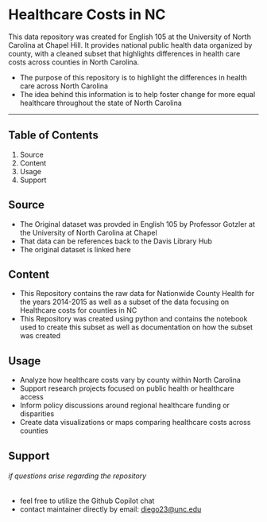 # Healthcare Costs in NC
This data repository was created for English 105 at the University of North Carolina at Chapel Hill. It provides national public health data organized by county, with a cleaned subset that highlights differences in health care costs across counties in North Carolina. 
 * The purpose of this repository is to highlight the differences in health care across North Carolina
 * The idea behind this information is to help foster change for more equal healthcare throughout the state of North Carolina
  ---
  ## Table of Contents
  1. Source
  2. Content
  3. Usage
  4. Support
## Source
* The Original dataset was provded in English 105 by Professor Gotzler at the University of North Carolina at Chapel
* That data can be references back to the Davis Library Hub
* The original dataset is linked here
## Content
* This Repository contains the raw data for Nationwide County Health for the years 2014-2015 as well as a subset of the data focusing on Healthcare costs for counties in NC
* This Repository was created using python and contains the notebook used to create this subset as well as documentation on how the subset was created
## Usage
* Analyze how healthcare costs vary by county within North Carolina
* Support research projects focused on public health or healthcare access
* Inform policy discussions around regional healthcare funding or disparities
* Create data visualizations or maps comparing healthcare costs across counties
## Support
###### if questions arise regarding the repository
* feel free to utilize the Github Copilot chat
*  contact maintainer directly by email: diego23@unc.edu

